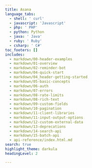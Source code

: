 ```yaml
---
title: Asana
language_tabs:
  - shell: ' curl'
  - javascript: 'Javascript'
  - php: ' PHP'
  - python: Python
  - java: ' Java'
  - ruby: ' Ruby'
  - csharp: ' C#'
toc_footers: []
includes:
  - markdown/00-header-examples
  - markdown/01-overview
  - markdown/02-reminder-bot
  - markdown/04-quick-start
  - markdown/04_header-getting-started
  - markdown/05-basic-concepts
  - markdown/06-auth
  - markdown/07-errors
  - markdown/08-rate-limits
  - markdown/08-rich-text
  - markdown/09-custom-fields
  - markdown/10-pagination
  - markdown/11-client-libraries
  - markdown/11-input-output-options
  - markdown/12-custom-external-data
  - markdown/13-deprecations
  - markdown/14-search-api
  - markdown/15-batch-api
  - api-reference/index.html.md
search: true
highlight_theme: darkula
headingLevel: 2

---
```


